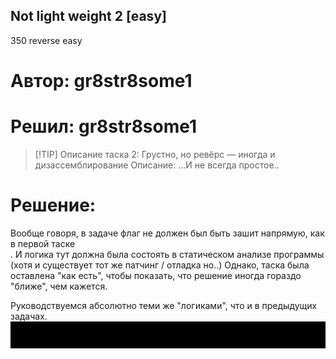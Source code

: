 ## Not light weight 2 [easy]
350
reverse easy

# Автор: gr8str8some1
# Решил: gr8str8some1

> [!TIP] Описание таска 2: Грустно, но ревёрс — иногда и дизассемблирование
> Описание: ...И не всегда простое..

# Решение:
Вообще говоря, в задаче флаг не должен был быть зашит напрямую, как в первой таске<br>.
И логика тут должна была состоять в статическом анализе программы (хотя и существует тот же патчинг / отладка но..)
Однако, таска была оставлена "как есть", чтобы показать, что решение иногда гораздо "ближе", чем кажется.

Руководствуемся абсолютно теми же "логиками", что и в предыдущих задачах.
![img.png](images/img.png)
